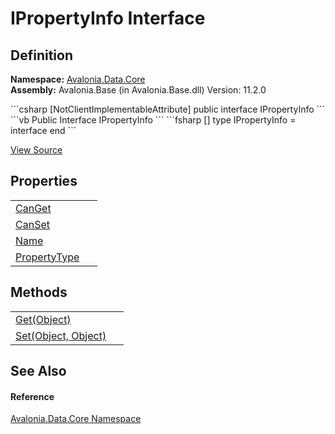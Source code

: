 # IPropertyInfo Interface




## Definition
**Namespace:** <a href="N_Avalonia_Data_Core">Avalonia.Data.Core</a>  
**Assembly:** Avalonia.Base (in Avalonia.Base.dll) Version: 11.2.0

<Tabs groupId="api-code-preview">
<TabItem value="csharp" label="C#">
```csharp
[NotClientImplementableAttribute]
public interface IPropertyInfo
```
</TabItem>
<TabItem value="vb" label="VB">
```vb
<NotClientImplementableAttribute>
Public Interface IPropertyInfo
```
</TabItem>
<TabItem value="fsharp" label="F#">
```fsharp
[<NotClientImplementableAttribute>]
type IPropertyInfo = interface end
```
</TabItem>
</Tabs>



<a href="https://github.com/AvaloniaUI/Avalonia/tree/master/src/Avalonia.Base/Data/Core/IPropertyInfo.cs" title="View the source code">View Source</a>



## Properties
<table>
<tr>
<td><a href="P_Avalonia_Data_Core_IPropertyInfo_CanGet">CanGet</a></td>
<td> </td>
</tr>
<tr>
<td><a href="P_Avalonia_Data_Core_IPropertyInfo_CanSet">CanSet</a></td>
<td> </td>
</tr>
<tr>
<td><a href="P_Avalonia_Data_Core_IPropertyInfo_Name">Name</a></td>
<td> </td>
</tr>
<tr>
<td><a href="P_Avalonia_Data_Core_IPropertyInfo_PropertyType">PropertyType</a></td>
<td> </td>
</tr>
</table>

## Methods
<table>
<tr>
<td><a href="M_Avalonia_Data_Core_IPropertyInfo_Get">Get(Object)</a></td>
<td> </td>
</tr>
<tr>
<td><a href="M_Avalonia_Data_Core_IPropertyInfo_Set">Set(Object, Object)</a></td>
<td> </td>
</tr>
</table>

## See Also


#### Reference
<a href="N_Avalonia_Data_Core">Avalonia.Data.Core Namespace</a>  

